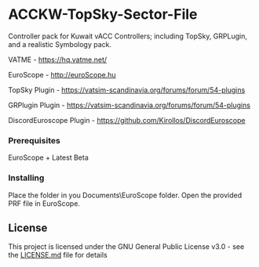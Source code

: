 # ACCKW-TopSky-Sector-File

Controller pack for Kuwait vACC Controllers; including TopSky, GRPLugin, and a realistic Symbology pack.

VATME - https://hq.vatme.net/

EuroScope - http://euroScope.hu

TopSky Plugin - https://vatsim-scandinavia.org/forums/forum/54-plugins

GRPlugin Plugin - https://vatsim-scandinavia.org/forums/forum/54-plugins

DiscordEuroscope Plugin - https://github.com/Kirollos/DiscordEuroscope

### Prerequisites

EuroScope + Latest Beta

### Installing

Place the folder in you Documents\EuroScope folder. Open the provided PRF file in EuroScope.

## License

This project is licensed under the GNU General Public License v3.0 - see the [LICENSE.md](LICENSE.md) file for details
